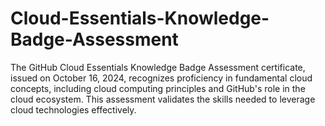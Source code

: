 # Cloud-Essentials-Knowledge-Badge-Assessment
The GitHub Cloud Essentials Knowledge Badge Assessment certificate, issued on October 16, 2024, recognizes proficiency in fundamental cloud concepts, including cloud computing principles and GitHub's role in the cloud ecosystem. This assessment validates the skills needed to leverage cloud technologies effectively.
